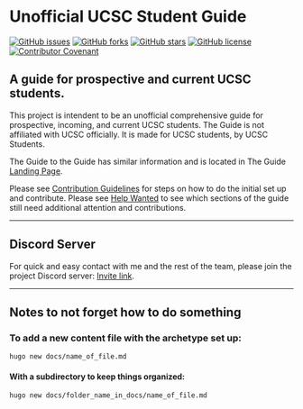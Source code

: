 # Unofficial UCSC Student Guide

[![GitHub issues](https://img.shields.io/github/issues/hamorrar/ucsc-guide)](https://github.com/hamorrar/ucsc-guide/issues)
[![GitHub forks](https://img.shields.io/github/forks/hamorrar/ucsc-guide)](https://github.com/hamorrar/ucsc-guide/network)
[![GitHub stars](https://img.shields.io/github/stars/hamorrar/ucsc-guide)](https://github.com/hamorrar/ucsc-guide/stargazers)
[![GitHub license](https://img.shields.io/github/license/hamorrar/ucsc-guide)](https://github.com/hamorrar/ucsc-guide/blob/main/LICENSE)
[![Contributor Covenant](https://img.shields.io/badge/Contributor%20Covenant-2.1-4baaaa.svg)](code_of_conduct.md) 

## **A guide for prospective and current UCSC students.**

This project is intendent to be an unofficial comprehensive guide for prospective, incoming, and current UCSC students. The Guide is not affiliated with UCSC officially. It is made for UCSC students, by UCSC Students.

The Guide to the Guide has similar information and is located in The Guide [Landing Page](content/en/docs/_index.md).

Please see [Contribution Guidelines](content/en/docs/Contribution%20Guidelines/_index.md) for steps on how to do the initial set up and contribute. Please see [Help Wanted](./HELPWANTED.md) to see which sections of the guide still need additional attention and contributions.

---

## Discord Server

For quick and easy contact with me and the rest of the team, please join the project Discord server: [Invite link](https://discord.gg/pZZ5cg8ppQ).

---

## Notes to not forget how to do something

### To add a new content file with the archetype set up:
``hugo new docs/name_of_file.md`` 
#### With a subdirectory to keep things organized:
``hugo new docs/folder_name_in_docs/name_of_file.md``